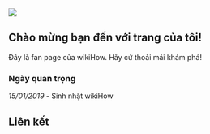 <!DOCTYPE html>
<html>
<head>
<title>Pham Ngoc Anh Quoc</title>
<style>
<body>
background-color:black;
</style>
</head>
  <body>
<img src="https://toanthaydinh.com/wp-content/uploads/2020/04/anh-bia-anime-cap-doi-8.png">
<h2> Chào mừng bạn đến với trang của tôi!</h1>
<p>Đây là fan page của wikiHow. Hãy cứ thoải mái khám phá!</p>
<h3>Ngày quan trọng</h2>
<p><i>15/01/2019</i> - Sinh nhật wikiHow</p>
<h2>Liên kết</h2>
</body>
</html>
